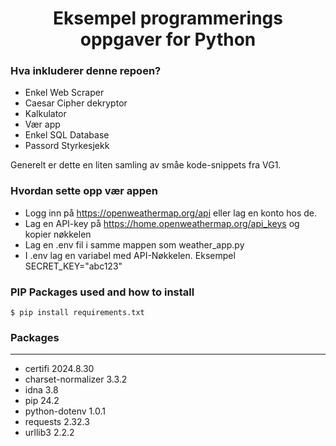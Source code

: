 <h1 align="center">
  Eksempel programmerings oppgaver for 
  Python
</h1>

### Hva inkluderer denne repoen?
- Enkel Web Scraper
- Caesar Cipher dekryptor
- Kalkulator
- Vær app
- Enkel SQL Database
- Passord Styrkesjekk

Generelt er dette en liten samling av småe kode-snippets fra VG1.

### Hvordan sette opp vær appen
- Logg inn på https://openweathermap.org/api eller lag en konto hos de.
- Lag en API-key på https://home.openweathermap.org/api_keys og kopier nøkkelen
- Lag en .env fil i samme mappen som weather_app.py
- I .env lag en variabel med API-Nøkkelen. Eksempel SECRET_KEY="abc123"

### PIP Packages used and how to install

````
$ pip install requirements.txt
````
### Packages
------------------ ---------
- certifi            2024.8.30
- charset-normalizer 3.3.2
- idna               3.8
- pip                24.2
- python-dotenv      1.0.1
- requests           2.32.3
- urllib3            2.2.2
